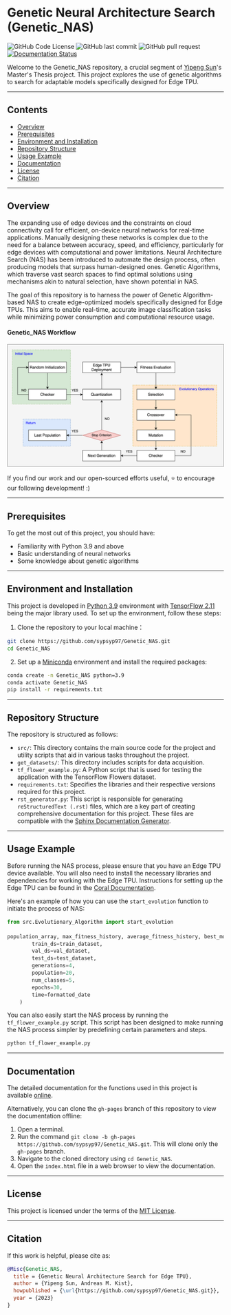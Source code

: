 # Genetic Neural Architecture Search (Genetic_NAS)

![GitHub Code License](https://img.shields.io/github/license/sypsyp97/Genetic_NAS?style=plastic&logo=github&logoColor=white&color=blue)
![GitHub last commit](https://img.shields.io/github/last-commit/sypsyp97/Genetic_NAS?style=plastic&logo=github&logoColor=white&color=yellow)
![GitHub pull request](https://img.shields.io/badge/PRs-not_welcome-red?style=plastic&logo=github&logoColor=white)
[![Documentation Status](https://img.shields.io/badge/Documentation-Online-green?style=plastic&logo=read-the-docs&logoColor=white)](https://sypsyp97.github.io/Genetic_NAS/)


Welcome to the Genetic_NAS repository, a crucial segment of [Yipeng Sun](https://github.com/sypsyp97)'s Master's Thesis project. This project explores the use of genetic algorithms to search for adaptable models specifically designed for Edge TPU. 

---

## Contents
- [Overview](https://github.com/sypsyp97/Genetic_NAS#overview)
- [Prerequisites](https://github.com/sypsyp97/Genetic_NAS#prerequisites)
- [Environment and Installation](https://github.com/sypsyp97/Genetic_NAS#environment-and-installation)
- [Repository Structure](https://github.com/sypsyp97/Genetic_NAS#repository-structure)
- [Usage Example](https://github.com/sypsyp97/Genetic_NAS#usage-example)
- [Documentation](https://github.com/sypsyp97/Genetic_NAS#documentation)
- [License](https://github.com/sypsyp97/Genetic_NAS#license)
- [Citation](https://github.com/sypsyp97/Genetic_NAS#citation)

---

## Overview

The expanding use of edge devices and the constraints on cloud connectivity call for efficient, on-device neural networks for real-time applications. Manually designing these networks is complex due to the need for a balance between accuracy, speed, and efficiency, particularly for edge devices with computational and power limitations. Neural Architecture Search (NAS) has been introduced to automate the design process, often producing models that surpass human-designed ones. Genetic Algorithms, which traverse vast search spaces to find optimal solutions using mechanisms akin to natural selection, have shown potential in NAS. 

The goal of this repository is to harness the power of Genetic Algorithm-based NAS to create edge-optimized models specifically designed for Edge TPUs. This aims to enable real-time, accurate image classification tasks while minimizing power consumption and computational resource usage.

#### Genetic_NAS Workflow
![Genetic_NAS Workflow](assets/workflow.png)

If you find our work and our open-sourced efforts useful, ⭐️ to encourage our following development! :)

---


## Prerequisites

To get the most out of this project, you should have:

- Familiarity with Python 3.9 and above
- Basic understanding of neural networks
- Some knowledge about genetic algorithms

---
## Environment and Installation

This project is developed in [Python 3.9](https://www.python.org/downloads/release/python-390/) environment with [TensorFlow 2.11](https://www.tensorflow.org/install/pip) being the major library used. To set up the environment, follow these steps:

1. Clone the repository to your local machine：
 ```bash
git clone https://github.com/sypsyp97/Genetic_NAS.git
cd Genetic_NAS
```

2. Set up a [Miniconda](https://docs.conda.io/en/latest/miniconda.html) environment and install the required packages:
```bash
conda create -n Genetic_NAS python=3.9
conda activate Genetic_NAS
pip install -r requirements.txt

```
---
## Repository Structure

The repository is structured as follows:

- `src/`: This directory contains the main source code for the project and utility scripts that aid in various tasks throughout the project.
- `get_datasets/`: This directory includes scripts for data acquisition.
- `tf_flower_example.py`: A Python script that is used for testing the application with the TensorFlow Flowers dataset.
- `requirements.txt`: Specifies the libraries and their respective versions required for this project.
- `rst_generator.py`: This script is responsible for generating `reStructuredText (.rst)` files, which are a key part of creating comprehensive documentation for this project. These files are compatible with the [Sphinx Documentation Generator](https://www.sphinx-doc.org/en/master/).

---

## Usage Example

Before running the NAS process, please ensure that you have an Edge TPU device available. You will also need to install the necessary libraries and dependencies for working with the Edge TPU. Instructions for setting up the Edge TPU can be found in the [Coral Documentation](https://coral.ai/docs/accelerator/get-started/).

Here's an example of how you can use the `start_evolution` function to initiate the process of NAS:

```python
from src.Evolutionary_Algorithm import start_evolution

population_array, max_fitness_history, average_fitness_history, best_models_arrays = start_evolution(
        train_ds=train_dataset,
        val_ds=val_dataset,
        test_ds=test_dataset,
        generations=4,
        population=20,
        num_classes=5,
        epochs=30,
        time=formatted_date
    )
```

You can also easily start the NAS process by running the `tf_flower_example.py` script. This script has been designed to make running the NAS process simpler by predefining certain parameters and steps.
```bash
python tf_flower_example.py
```
---
## Documentation

The detailed documentation for the functions used in this project is available [online](https://sypsyp97.github.io/Genetic_NAS/).

Alternatively, you can clone the `gh-pages` branch of this repository to view the documentation offline:

1. Open a terminal.
2. Run the command `git clone -b gh-pages https://github.com/sypsyp97/Genetic_NAS.git`. This will clone only the `gh-pages` branch.
3. Navigate to the cloned directory using `cd Genetic_NAS`.
4. Open the `index.html` file in a web browser to view the documentation.

---
## License

This project is licensed under the terms of the [MIT License](LICENSE). 

---
## Citation

If this work is helpful, please cite as:

```bibtex
@Misc{Genetic_NAS,
  title = {Genetic Neural Architecture Search for Edge TPU},
  author = {Yipeng Sun, Andreas M. Kist},
  howpublished = {\url{https://github.com/sypsyp97/Genetic_NAS.git}},
  year = {2023}
}
```
